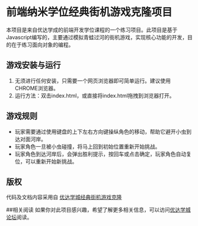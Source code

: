 ﻿# 前端纳米学位经典街机游戏克隆项目
本项目是来自优达学成的前端开发学位课程的一个练习项目。此项目是基于Javascript编写的，主要通过模拟青蛙过河的街机游戏，实现核心功能的开发，目的在于练习面向对象的编程。

## 游戏安装与运行
1. 无须进行任何安装，只需要一个网页浏览器即可简单运行。建议使用CHROME浏览器。
2. 运行方法：双击index.html，或直接将index.html拖拽到浏览器打开。

## 游戏规则
* 玩家需要通过使用键盘的上下左右方向键操纵角色的移动，帮助它避开小虫到达对面河岸。
* 玩家角色一旦被小虫碰撞，将马上回到初始位置重新开始挑战。
* 玩家角色到达河岸后，会弹出胜利提示，按回车或点击确定，玩家角色自动复位，可以重新开始新挑战。

## 版权
代码及文档内容采用自 [优达学城经典街机游戏克隆](https://github.com/udacity/cn-frontend-development-advanced/raw/master/Arcade%20Game%20Clone_zh.zip)

##相关阅读
如果你对此项目感兴趣，希望了解更多相关信息，可以访问[优达学城论坛](https://discussions.youdaxue.com/c/nd001-classic-arcade-game-clone)阅读。
